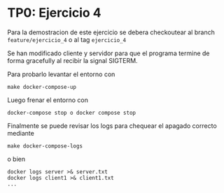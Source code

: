 # TP0: Ejercicio 4

Para la demostracion de este ejercicio se debera checkoutear al branch `feature/ejercicio_4` o al tag `ejercicio_4`

Se han modificado cliente y servidor para que el programa termine de forma gracefully al recibir la signal SIGTERM.

Para probarlo levantar el entorno con 

```
make docker-compose-up
```

Luego frenar el entorno con 
```
docker-compose stop o docker compose stop
```

Finalmente se puede revisar los logs para chequear el apagado correcto mediante

```
make docker-compose-logs
```

o bien

```
docker logs server >& server.txt
docker logs client1 >& client1.txt
...
```